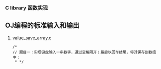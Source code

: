 ### C library 函数实现

## OJ编程的标准输入和输出

1. value_save_array.c

   ```
   /*
   // 题目一：实现键盘输入一串数字，通过空格隔开；最后以回车结尾，将其保存到数组中；
    * */
   ```

